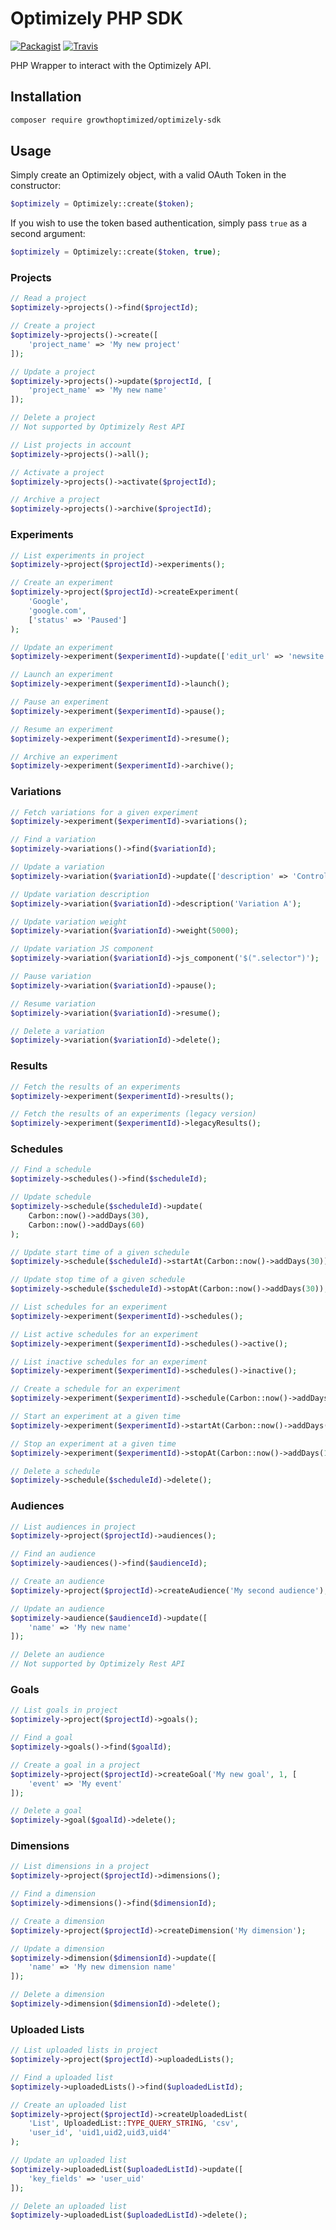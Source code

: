 # Optimizely PHP SDK
[![Packagist](https://img.shields.io/packagist/v/GrowthOptimized/Optimizely-SDK.svg?maxAge=2592000?style=flat-square)](https://packagist.org/packages/growthoptimized/optimizely-sdk)
[![Travis](https://img.shields.io/travis/GrowthOptimized/Optimizely-SDK/master.svg?maxAge=2592000?style=flat-square)](https://travis-ci.org/GrowthOptimized/Optimizely-SDK)

PHP Wrapper to interact with the Optimizely API.

## Installation

```bash
composer require growthoptimized/optimizely-sdk
```

## Usage

Simply create an Optimizely object, with a valid OAuth Token in the constructor: 

```php
$optimizely = Optimizely::create($token);
```

If you wish to use the token based authentication, simply pass `true` as a second argument: 

```php
$optimizely = Optimizely::create($token, true);
```

### Projects

```php
// Read a project
$optimizely->projects()->find($projectId);

// Create a project
$optimizely->projects()->create([
    'project_name' => 'My new project'
]);

// Update a project
$optimizely->projects()->update($projectId, [
    'project_name' => 'My new name'
]);

// Delete a project
// Not supported by Optimizely Rest API

// List projects in account
$optimizely->projects()->all();

// Activate a project
$optimizely->projects()->activate($projectId);

// Archive a project
$optimizely->projects()->archive($projectId);
```

### Experiments

```php
// List experiments in project
$optimizely->project($projectId)->experiments();

// Create an experiment
$optimizely->project($projectId)->createExperiment(
    'Google',
    'google.com',
    ['status' => 'Paused']
);

// Update an experiment
$optimizely->experiment($experimentId)->update(['edit_url' => 'newsite.com']);

// Launch an experiment
$optimizely->experiment($experimentId)->launch();

// Pause an experiment
$optimizely->experiment($experimentId)->pause();

// Resume an experiment
$optimizely->experiment($experimentId)->resume();

// Archive an experiment
$optimizely->experiment($experimentId)->archive();
```

### Variations

```php
// Fetch variations for a given experiment
$optimizely->experiment($experimentId)->variations();

// Find a variation
$optimizely->variations()->find($variationId);

// Update a variation
$optimizely->variation($variationId)->update(['description' => 'Control']);

// Update variation description
$optimizely->variation($variationId)->description('Variation A');

// Update variation weight
$optimizely->variation($variationId)->weight(5000);

// Update variation JS component
$optimizely->variation($variationId)->js_component('$(".selector")');

// Pause variation
$optimizely->variation($variationId)->pause();

// Resume variation
$optimizely->variation($variationId)->resume();

// Delete a variation
$optimizely->variation($variationId)->delete();
```

### Results

```php
// Fetch the results of an experiments
$optimizely->experiment($experimentId)->results();

// Fetch the results of an experiments (legacy version)
$optimizely->experiment($experimentId)->legacyResults();
```

### Schedules

```php
// Find a schedule
$optimizely->schedules()->find($scheduleId);

// Update schedule
$optimizely->schedule($scheduleId)->update(
    Carbon::now()->addDays(30),
    Carbon::now()->addDays(60)
);

// Update start time of a given schedule
$optimizely->schedule($scheduleId)->startAt(Carbon::now()->addDays(30));

// Update stop time of a given schedule
$optimizely->schedule($scheduleId)->stopAt(Carbon::now()->addDays(30));

// List schedules for an experiment
$optimizely->experiment($experimentId)->schedules();

// List active schedules for an experiment
$optimizely->experiment($experimentId)->schedules()->active();

// List inactive schedules for an experiment
$optimizely->experiment($experimentId)->schedules()->inactive();

// Create a schedule for an experiment
$optimizely->experiment($experimentId)->schedule(Carbon::now()->addDays(10));

// Start an experiment at a given time
$optimizely->experiment($experimentId)->startAt(Carbon::now()->addDays(10));

// Stop an experiment at a given time
$optimizely->experiment($experimentId)->stopAt(Carbon::now()->addDays(10));

// Delete a schedule
$optimizely->schedule($scheduleId)->delete();
```

### Audiences

```php
// List audiences in project
$optimizely->project($projectId)->audiences();

// Find an audience
$optimizely->audiences()->find($audienceId);

// Create an audience
$optimizely->project($projectId)->createAudience('My second audience');

// Update an audience
$optimizely->audience($audienceId)->update([
    'name' => 'My new name'
]);

// Delete an audience
// Not supported by Optimizely Rest API
```

### Goals

```php
// List goals in project
$optimizely->project($projectId)->goals();

// Find a goal
$optimizely->goals()->find($goalId);

// Create a goal in a project
$optimizely->project($projectId)->createGoal('My new goal', 1, [
    'event' => 'My event'
]);

// Delete a goal
$optimizely->goal($goalId)->delete();
```

### Dimensions

```php
// List dimensions in a project
$optimizely->project($projectId)->dimensions();

// Find a dimension
$optimizely->dimensions()->find($dimensionId);

// Create a dimension
$optimizely->project($projectId)->createDimension('My dimension');

// Update a dimension
$optimizely->dimension($dimensionId)->update([
    'name' => 'My new dimension name'
]);

// Delete a dimension
$optimizely->dimension($dimensionId)->delete();
```

### Uploaded Lists

```php
// List uploaded lists in project
$optimizely->project($projectId)->uploadedLists();

// Find a uploaded list
$optimizely->uploadedLists()->find($uploadedListId);

// Create an uploaded list
$optimizely->project($projectId)->createUploadedList(
    'List', UploadedList::TYPE_QUERY_STRING, 'csv',
    'user_id', 'uid1,uid2,uid3,uid4'
);

// Update an uploaded list
$optimizely->uploadedList($uploadedListId)->update([
    'key_fields' => 'user_uid'
]);

// Delete an uploaded list
$optimizely->uploadedList($uploadedListId)->delete();
```

